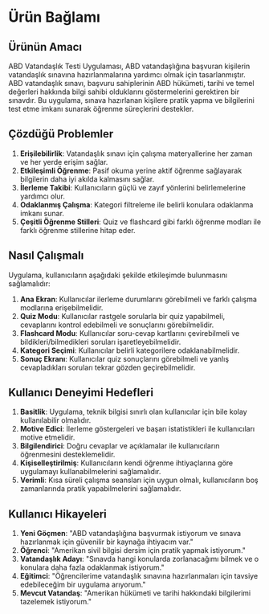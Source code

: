 # Ürün Bağlamı

## Ürünün Amacı

ABD Vatandaşlık Testi Uygulaması, ABD vatandaşlığına başvuran kişilerin vatandaşlık sınavına hazırlanmalarına yardımcı olmak için tasarlanmıştır. ABD vatandaşlık sınavı, başvuru sahiplerinin ABD hükümeti, tarihi ve temel değerleri hakkında bilgi sahibi olduklarını göstermelerini gerektiren bir sınavdır. Bu uygulama, sınava hazırlanan kişilere pratik yapma ve bilgilerini test etme imkanı sunarak öğrenme süreçlerini destekler.

## Çözdüğü Problemler

1. **Erişilebilirlik**: Vatandaşlık sınavı için çalışma materyallerine her zaman ve her yerde erişim sağlar.
2. **Etkileşimli Öğrenme**: Pasif okuma yerine aktif öğrenme sağlayarak bilgilerin daha iyi akılda kalmasını sağlar.
3. **İlerleme Takibi**: Kullanıcıların güçlü ve zayıf yönlerini belirlemelerine yardımcı olur.
4. **Odaklanmış Çalışma**: Kategori filtreleme ile belirli konulara odaklanma imkanı sunar.
5. **Çeşitli Öğrenme Stilleri**: Quiz ve flashcard gibi farklı öğrenme modları ile farklı öğrenme stillerine hitap eder.

## Nasıl Çalışmalı

Uygulama, kullanıcıların aşağıdaki şekilde etkileşimde bulunmasını sağlamalıdır:

1. **Ana Ekran**: Kullanıcılar ilerleme durumlarını görebilmeli ve farklı çalışma modlarına erişebilmelidir.
2. **Quiz Modu**: Kullanıcılar rastgele sorularla bir quiz yapabilmeli, cevaplarını kontrol edebilmeli ve sonuçlarını görebilmelidir.
3. **Flashcard Modu**: Kullanıcılar soru-cevap kartlarını çevirebilmeli ve bildikleri/bilmedikleri soruları işaretleyebilmelidir.
4. **Kategori Seçimi**: Kullanıcılar belirli kategorilere odaklanabilmelidir.
5. **Sonuç Ekranı**: Kullanıcılar quiz sonuçlarını görebilmeli ve yanlış cevapladıkları soruları tekrar gözden geçirebilmelidir.

## Kullanıcı Deneyimi Hedefleri

1. **Basitlik**: Uygulama, teknik bilgisi sınırlı olan kullanıcılar için bile kolay kullanılabilir olmalıdır.
2. **Motive Edici**: İlerleme göstergeleri ve başarı istatistikleri ile kullanıcıları motive etmelidir.
3. **Bilgilendirici**: Doğru cevaplar ve açıklamalar ile kullanıcıların öğrenmesini desteklemelidir.
4. **Kişiselleştirilmiş**: Kullanıcıların kendi öğrenme ihtiyaçlarına göre uygulamayı kullanabilmelerini sağlamalıdır.
5. **Verimli**: Kısa süreli çalışma seansları için uygun olmalı, kullanıcıların boş zamanlarında pratik yapabilmelerini sağlamalıdır.

## Kullanıcı Hikayeleri

1. **Yeni Göçmen**: "ABD vatandaşlığına başvurmak istiyorum ve sınava hazırlanmak için güvenilir bir kaynağa ihtiyacım var."
2. **Öğrenci**: "Amerikan sivil bilgisi dersim için pratik yapmak istiyorum."
3. **Vatandaşlık Adayı**: "Sınavda hangi konularda zorlanacağımı bilmek ve o konulara daha fazla odaklanmak istiyorum."
4. **Eğitimci**: "Öğrencilerime vatandaşlık sınavına hazırlanmaları için tavsiye edebileceğim bir uygulama arıyorum."
5. **Mevcut Vatandaş**: "Amerikan hükümeti ve tarihi hakkındaki bilgilerimi tazelemek istiyorum."
